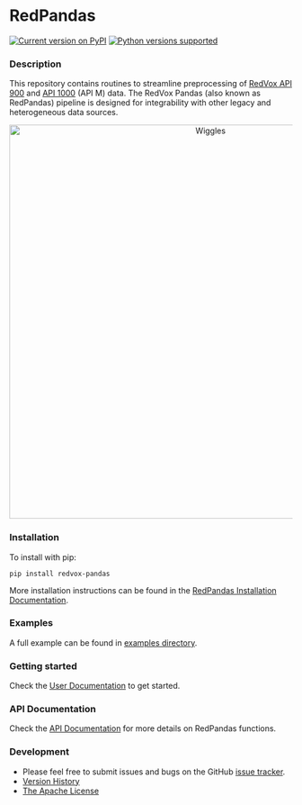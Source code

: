 # RedPandas

[![Current version on PyPI](https://img.shields.io/badge/pypi-v1.2.5-blue)](https://pypi.org/project/redvox-pandas/)
[![Python versions supported](https://img.shields.io/badge/python-3.7+%20-blue)]()

### Description

This repository contains routines to streamline preprocessing of [RedVox API 900](https://bitbucket.org/redvoxhi/redvox-protobuf-api/src/master/) 
and [API 1000](https://github.com/RedVoxInc/redvox-api-1000) (API M) data.
The RedVox Pandas (also known as RedPandas) pipeline is designed for integrability with other legacy and heterogeneous data sources.

<p align="center">
<img src="https://github.com/RedVoxInc/redpandas/blob/master/docs/redpandas/img/cover_fig.png?raw=true" alt="Wiggles" width="700">
</p>

### Installation 

To install with pip:
```shell
pip install redvox-pandas
```

More installation instructions can be found in the [RedPandas Installation Documentation](https://github.com/RedVoxInc/redpandas/blob/master/docs/redpandas/installation.md).

### Examples 
A full example can be found in [examples directory](https://github.com/RedVoxInc/redpandas/tree/master/examples/skyfall#skyfall).

### Getting started

Check the [User Documentation](https://github.com/RedVoxInc/redpandas/blob/master/docs/redpandas/using_redpandas.md#how-to-use-redpandas) to get started.

### API Documentation

Check the [API Documentation](https://redvoxinc.github.io/redpandas/) for more details on RedPandas functions.


### Development

- Please feel free to submit issues and bugs on the GitHub [issue tracker](https://github.com/RedVoxInc/redpandas/issues).
- [Version History](https://github.com/RedVoxInc/redpandas/blob/master/docs/CHANGELOG.md)
- [The Apache License](https://github.com/RedVoxInc/redpandas/blob/master/LICENSE)

